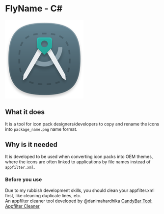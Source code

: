 # FlyName - C#
![alt text](https://raw.githubusercontent.com/antoniacrespoa2/FlyName-csharp/master/appfilte_to_flyme_theme_icons/Res/designer_tools.png)

## What it does  
It is a tool for icon pack designers/developers to copy and rename the icons into `package_name.png` name format.  

## Why is it needed  
It is developed to be used when converting icon packs into OEM themes, where the icons are often linked to applications by file names instead of `appfilter.xml`.

### Before you use  
Due to my rubbish development skills, you should clean your appfilter.xml first, like cleaning duplicate lines, etc.  
An appfilter cleaner tool developed by @danimahardhika [CandyBar Tool: Appfilter Cleaner](https://github.com/danimahardhika/candybar-library/wiki/CandyBar-Tools#2-appfilter-cleaner)
